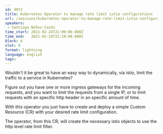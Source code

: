 ```yaml
---
id: d9t3
title: Kubernetes Operator to manage rate limit istio configurations
url: /sessions/kubernetes-operator-to-manage-rate-limit-istio-configurations
speakers:
 - Santiago Núñez-Cacho
time_start: 2021-02-24T22:00:00.000Z
time_end:   2021-02-24T22:10:00.000Z
block: d
slot: 9
format: lightning
language: english
tags:
---
```


Wouldn't it be great to have an easy way to dynamically, via istio, limit the traffic to a service in Kubernetes?

Figure out you have one or more ingress gateways for the incoming requests, and you want to limit the requests from a single IP, or to limit requests with an specific http header in an specific amount of time. 

With this operator you just have to create and deploy a simple Custom Resource (CR)  with your desired rate limit configuration. 

The operator, from this CR, will create the necessary istio objects to use the http level rate limit filter. 

